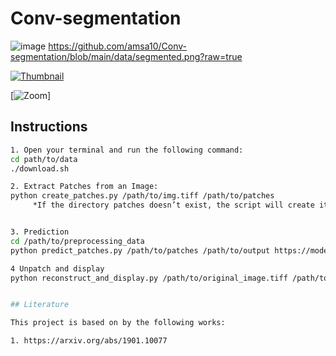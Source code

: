 # Conv-segmentation
![image](https://github.com/user-attachments/assets/b1c112f5-9210-4159-8c23-123c1604fe6d)
https://github.com/amsa10/Conv-segmentation/blob/main/data/segmented.png?raw=true

[![Thumbnail]([path/to/small-image.png](https://github.com/user-attachments/assets/b1c112f5-9210-4159-8c23-123c1604fe6d))]([path/to/large-image.png](https://github.com/amsa10/Conv-segmentation/blob/main/data/original_segm.png))

[![Zoom](https://github.com/amsa10/Conv-segmentation/blob/main/data/original_segm.png)]



## Instructions 
```bash
1. Open your terminal and run the following command: 
cd path/to/data
./download.sh

2. Extract Patches from an Image: 
python create_patches.py /path/to/img.tiff /path/to/patches
     *If the directory patches doesn’t exist, the script will create it.


3. Prediction
cd /path/to/preprocessing_data
python predict_patches.py /path/to/patches /path/to/output https://model/download

4 Unpatch and display
python reconstruct_and_display.py /path/to/original_image.tiff /path/to/predictions.npy /path/to/output/segmented.png


## Literature

This project is based on by the following works: 

1. https://arxiv.org/abs/1901.10077

 


